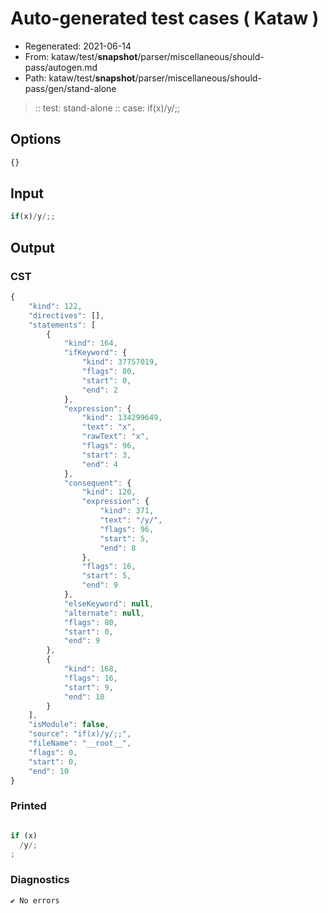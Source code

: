 # Auto-generated test cases ( Kataw )
- Regenerated: 2021-06-14
- From: kataw/test/__snapshot__/parser/miscellaneous/should-pass/autogen.md
- Path: kataw/test/__snapshot__/parser/miscellaneous/should-pass/gen/stand-alone
> :: test: stand-alone
> :: case: if(x)/y/;;
## Options

`````js
{}
`````
## Input

`````js
if(x)/y/;;
`````
## Output

### CST

```javascript
{
    "kind": 122,
    "directives": [],
    "statements": [
        {
            "kind": 164,
            "ifKeyword": {
                "kind": 37757019,
                "flags": 80,
                "start": 0,
                "end": 2
            },
            "expression": {
                "kind": 134299649,
                "text": "x",
                "rawText": "x",
                "flags": 96,
                "start": 3,
                "end": 4
            },
            "consequent": {
                "kind": 120,
                "expression": {
                    "kind": 371,
                    "text": "/y/",
                    "flags": 96,
                    "start": 5,
                    "end": 8
                },
                "flags": 16,
                "start": 5,
                "end": 9
            },
            "elseKeyword": null,
            "alternate": null,
            "flags": 80,
            "start": 0,
            "end": 9
        },
        {
            "kind": 168,
            "flags": 16,
            "start": 9,
            "end": 10
        }
    ],
    "isModule": false,
    "source": "if(x)/y/;;",
    "fileName": "__root__",
    "flags": 0,
    "start": 0,
    "end": 10
}
```

### Printed

```javascript

if (x)
  /y/;
;

```

### Diagnostics

```javascript
✔ No errors
```

